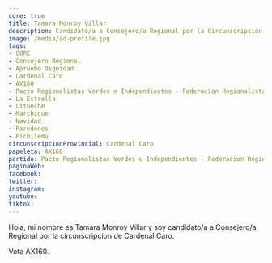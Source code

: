 ```yaml
---
core: true
title: Tamara Monroy Villar
description: Candidato/a a Consejero/a Regional por la Circunscripción de Cardenal Caro
image: /media/ad-profile.jpg
tags:
- CORE
- Consejero Regional
- Apruebo Dignidad
- Cardenal Caro
- AX160
- Pacto Regionalistas Verdes e Independientes - Federacion Regionalista Verde Social - Independientes
- La Estrella
- Litueche
- Marchigue
- Navidad
- Paredones
- Pichilemu
circunscripcionProvincial: Cardenal Caro
papeleta: AX160
partido: Pacto Regionalistas Verdes e Independientes - Federacion Regionalista Verde Social - Independientes
paginaWeb:
facebook:
twitter:
instagram:
youtube:
tiktok:
---
```

Hola, mi nombre es Tamara Monroy Villar y soy candidato/a a Consejero/a Regional por la circunscripcion de Cardenal Caro.

Vota AX160.